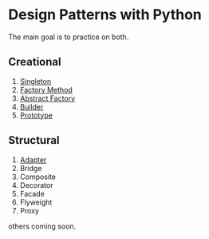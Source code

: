 # Design Patterns with Python 

The main goal is to practice on both.

## Creational 
1. [Singleton](https://github.com/bberkay/design-patterns-and-solid/blob/main/creational/singleton.py)
2. [Factory Method](https://github.com/bberkay/design-patterns-and-solid/blob/main/creational/factory_method.py)
3. [Abstract Factory](https://github.com/bberkay/design-patterns-and-solid/blob/main/creational/abstract_factory.py)
4. [Builder](https://github.com/bberkay/design-patterns-and-solid/blob/main/creational/builder.py)
5. [Prototype](https://github.com/bberkay/design-patterns-and-solid/blob/main/creational/prototype.py)

## Structural
1. [Adapter](https://github.com/bberkay/design-patterns-and-solid/blob/main/structural/adapter.py)
2. Bridge
3. Composite
4. Decorator
5. Facade
6. Flyweight
7. Proxy

others coming soon.

